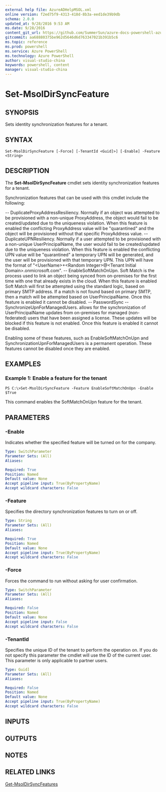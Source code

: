 ```yaml
---
external help file: AzureADHelpMSOL.xml
online version: f2ed75f9-4313-418d-8b3a-eed1de39b9db
schema: 2.0.0
updated_at: 9/28/2016 9:53 AM
ms.date: 9/28/2016
content_git_url: https://github.com/SummerSun/azure-docs-powershell-azuread-int/blob/master/.\Azure AD Cmdlets\AzureAD\v1.0\Set-MsolDirSyncFeature.md
gitcommit: aa68880375be962d5646d6d763347021b391b5c6
ms.topic: reference
ms.prod: powershell
ms.service: Azure PowerShell
ms.technology: Azure PowerShell
author: visual-studio-china
keywords: powershell, content
manager: visual-studio-china
---
```


# Set-MsolDirSyncFeature

## SYNOPSIS
Sets identity synchronization features for a tenant.

## SYNTAX

```
Set-MsolDirSyncFeature [-Force] [-TenantId <Guid]>] [-Enable] -Feature <String>
```

## DESCRIPTION
The **Set-MsolDirSyncFeature** cmdlet sets identity synchronization features for a tenant.

Synchronization features that can be used with this cmdlet include the following:

-- DuplicateProxyAddressResiliency. Normally if an object was attempted to be provisioned with a non-unique ProxyAddress, the object would fail to be created/updated due to the uniqueness violation. When this feature is enabled the conflicting ProxyAddress value will be "quarantined" and the object will be provisioned without that specific ProxyAddress value.
-- DuplicateUPNResiliency. Normally if a user attempted to be provisioned with a non-unique UserPrincipalName, the user would fail to be created/updated due to the uniqueness violation. When this feature is enabled the conflicting UPN value will be "quarantined" a temporary UPN will be generated, and the user will be provisioned with that temporary UPN. This UPN will have the format of "\<UserName\>+\<Random Integer\>@\<Tenant Initial Domain\>.onmicrosoft.com".
-- EnableSoftMatchOnUpn. Soft Match is the process used to link an object being synced from on-premises for the first time with one that already exists in the cloud. When this feature is enabled Soft Match will first be attempted using the standard logic, based on primary SMTP address. If a match is not found based on primary SMTP, then a match will be attempted based on UserPrincipalName. Once this feature is enabled it cannot be disabled.
-- PasswordSync
-- SynchronizeUpnForManagedUsers. allows for the synchronization of UserPrincipalName updates from on-premises for managed (non-federated) users that have been assigned a license. These updates will be blocked if this feature is not enabled. Once this feature is enabled it cannot be disabled.

Enabling some of these features, such as EnableSoftMatchOnUpn and SynchronizationUpnForManagedUsers is a permanent operation.
These features cannot be disabled once they are enabled.

## EXAMPLES

### Example 1: Enable a feature for the tenant
```
PS C:\>Set-MsolDirSyncFeature -Feature EnableSoftMatchOnUpn -Enable $True
```

This command enables the SoftMatchOnUpn feature for the tenant.

## PARAMETERS

### -Enable
Indicates whether the specified feature will be turned on for the company.

```yaml
Type: SwitchParameter
Parameter Sets: (All)
Aliases: 

Required: True
Position: Named
Default value: None
Accept pipeline input: True(ByPropertyName)
Accept wildcard characters: False
```

### -Feature
Specifies the directory synchronization features to turn on or off.

```yaml
Type: String
Parameter Sets: (All)
Aliases: 

Required: True
Position: Named
Default value: None
Accept pipeline input: True(ByPropertyName)
Accept wildcard characters: False
```

### -Force
Forces the command to run without asking for user confirmation.

```yaml
Type: SwitchParameter
Parameter Sets: (All)
Aliases: 

Required: False
Position: Named
Default value: None
Accept pipeline input: False
Accept wildcard characters: False
```

### -TenantId
Specifies the unique ID of the tenant to perform the operation on.
If you do not specify this parameter the cmdlet will use the ID of the current user.
This parameter is only applicable to partner users.

```yaml
Type: Guid]
Parameter Sets: (All)
Aliases: 

Required: False
Position: Named
Default value: None
Accept pipeline input: True(ByPropertyName)
Accept wildcard characters: False
```

## INPUTS

## OUTPUTS

## NOTES

## RELATED LINKS

[Get-MsolDirSyncFeatures](f2ed75f9-4313-418d-8b3a-eed1de39b9db)

